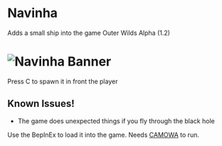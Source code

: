 # Navinha
Adds a small ship into the game Outer Wilds Alpha (1.2)

#  ![Navinha Banner](https://github.com/ShoosGun/Navinha/blob/main/readme%20figures/readmefigura01.png)

Press C to spawn it in front the player

## Known Issues!
* The game does unexpected things if you fly through the black hole

Use the BepInEx to load it into the game. Needs [CAMOWA](https://github.com/ShoosGun/CAMOWA/releases) to run.

